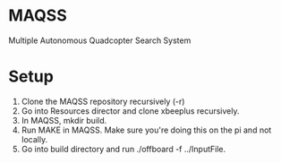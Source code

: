 # MAQSS
Multiple Autonomous Quadcopter Search System

# Setup
1. Clone the MAQSS repository recursively (-r)
2. Go into Resources director and clone xbeeplus recursively.
3. In MAQSS, mkdir build.
4. Run MAKE in MAQSS. Make sure you're doing this on the pi and not locally.
5. Go into build directory and run ./offboard -f ../InputFile.
